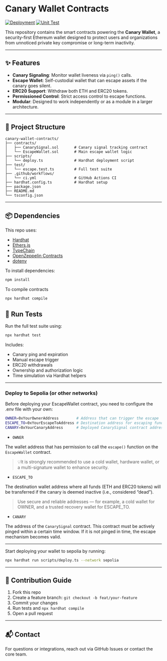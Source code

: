 # Canary Wallet Contracts 

[![Deployment](https://github.com/realCanaryWallet/contract/actions/workflows/deploy-sepolia.yml/badge.svg)](https://github.com/realCanaryWallet/contract/actions/workflows/deploy-sepolia.yml)
[![Unit Test](https://github.com/realCanaryWallet/contract/actions/workflows/unit-test.yaml/badge.svg)](https://github.com/realCanaryWallet/contract/actions/workflows/unit-test.yaml)

This repository contains the smart contracts powering the **Canary Wallet**, a security-first Ethereum wallet designed to protect users and organizations from unnoticed private key compromise or long-term inactivity.

---

## ✨ Features

* **Canary Signaling**: Monitor wallet liveness via `ping()` calls.
* **Escape Wallet**: Self-custodial wallet that can escape assets if the canary goes silent.
* **ERC20 Support**: Withdraw both ETH and ERC20 tokens.
* **Permissioned Control**: Strict access control to escape functions.
* **Modular**: Designed to work independently or as a module in a larger architecture.

---

## 📁 Project Structure

```
canary-wallet-contracts/
├── contracts/
│   ├── CanarySignal.sol       # Canary signal tracking contract
│   └── EscapeWallet.sol       # Main escape wallet logic
├── scripts/
│   └── deploy.ts              # Hardhat deployment script
├── test/
│   └── escape.test.ts         # Full test suite
├── .github/workflows/
│   └── ci.yml                 # GitHub Actions CI
├── hardhat.config.ts          # Hardhat setup
├── package.json
├── README.md
└── tsconfig.json
```

---

## 📦 Dependencies

This repo uses:

* [Hardhat](https://hardhat.org/)
* [Ethers.js](https://docs.ethers.org/)
* [TypeChain](https://github.com/dethcrypto/TypeChain)
* [OpenZeppelin Contracts](https://github.com/OpenZeppelin/openzeppelin-contracts)
* [dotenv](https://www.npmjs.com/package/dotenv)

To install dependencies:

```bash
npm install
```

To compile contracts

```bash
npx hardhat compile
```

## 🧪 Run Tests

Run the full test suite using:

```bash
npx hardhat test
```

Includes:

* Canary ping and expiration
* Manual escape trigger
* ERC20 withdrawals
* Ownership and authorization logic
* Time simulation via Hardhat helpers

---

### Deploy to Sepolia (or other networks)

Before deploying your EscapeWallet contract, you need to configure the .env file with your own:

```bash
OWNER=0xYourOwnerAddress        # Address that can trigger the escape
ESCAPE_TO=0xYourEscapeToAddress # Destination address for escaping funds
CANARY=0xYourCanaryAddress      # Deployed CanarySignal contract address
```

* `OWNER`

The wallet address that has permission to call the `escape()` function on the `EscapeWallet` contract.

> 💡It is strongly recommended to use a cold wallet, hardware wallet, or a multi-signature wallet to enhance security.

* `ESCAPE_TO`

The destination wallet address where all funds (ETH and ERC20 tokens) will be transferred if the canary is deemed inactive (i.e., considered “dead”).

> Use secure and reliable addresses — for example, a cold wallet for OWNER, and a trusted recovery wallet for ESCAPE_TO.

* `CANARY`

The address of the `CanarySignal` contract. This contract must be actively pinged within a certain time window. If it is not pinged in time, the escape mechanism becomes valid.

---

Start deploying your wallet to sepolia by running:

```bash
npx hardhat run scripts/deploy.ts --network sepolia
```

---

## 💠 Contribution Guide

1. Fork this repo
2. Create a feature branch: `git checkout -b feat/your-feature`
3. Commit your changes
4. Run tests and `npx hardhat compile`
5. Open a pull request


---

## 📬 Contact

For questions or integrations, reach out via GitHub Issues or contact the core team.
